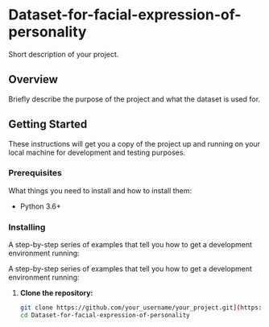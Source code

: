 # Dataset-for-facial-expression-of-personality

Short description of your project.

## Overview

Briefly describe the purpose of the project and what the dataset is used for.

## Getting Started

These instructions will get you a copy of the project up and running on your local machine for development and testing purposes.

### Prerequisites

What things you need to install and how to install them:

- Python 3.6+

### Installing

A step-by-step series of examples that tell you how to get a development environment running:

A step-by-step series of examples that tell you how to get a development environment running:

1. **Clone the repository:**
   ```bash
   git clone https://github.com/your_username/your_project.git](https://github.com/kodavatiSrikar/Dataset-for-facial-expression-of-personality.git
   cd Dataset-for-facial-expression-of-personality
